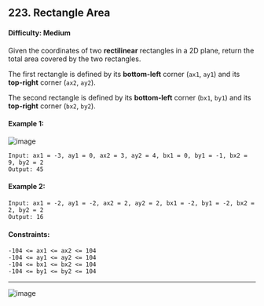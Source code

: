 ## 223. Rectangle Area

#### Difficulty: Medium

Given the coordinates of two __rectilinear__ rectangles in a 2D plane, return the total area covered by the two rectangles.

The first rectangle is defined by its __bottom-left__ corner (```ax1```, ```ay1```) and its __top-right__ corner (```ax2```, ```ay2```).

The second rectangle is defined by its __bottom-left__ corner (```bx1```, ```by1```) and its __top-right__ corner (```bx2```, ```by2```).

#### Example 1:

![image](https://assets.leetcode.com/uploads/2021/05/08/rectangle-plane.png)

```
Input: ax1 = -3, ay1 = 0, ax2 = 3, ay2 = 4, bx1 = 0, by1 = -1, bx2 = 9, by2 = 2
Output: 45
```

#### Example 2:
```
Input: ax1 = -2, ay1 = -2, ax2 = 2, ay2 = 2, bx1 = -2, by1 = -2, bx2 = 2, by2 = 2
Output: 16
```

#### Constraints:
```
-104 <= ax1 <= ax2 <= 104
-104 <= ay1 <= ay2 <= 104
-104 <= bx1 <= bx2 <= 104
-104 <= by1 <= by2 <= 104
```

---

![image](https://leetcode.com/problems/rectangle-area/Figures/223/overview.png)
